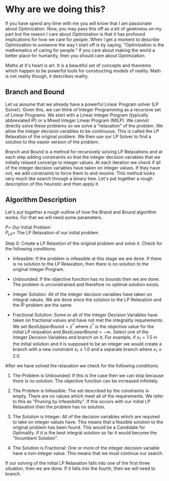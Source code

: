 # Why are we doing this?

If you have spend any time with me you will know that I am passionate about Optimization. Now, you may pass this off as a bit of geekiness on my part but the reason I care about Optimization is that it has profound implications for how we care for people. When I get a moment to describe Optimization to someone the way I start off is by saying, "Optimization is the mathematics of caring for people." If you care about making the world a better place for humanity, then you should care about Optimization.

Maths at it's heart is art. It is a beautiful set of concepts and theorems which happen to be powerful tools for constructing models of reality. Math is not reality though, it describes reality.

## Branch and Bound

Let us assume that we already have a powerful Linear Program solver (LP Solver). Given this, we can think of Integer Programming as a recursive set of Linear Programs. We start with a Linear Integer Program (typically abbreviated IP) or a Mixed Integer Linear Program (MILP). We cannot directly solve these problems so we solve a "relaxation" of the problem. We allow the integer decision variables to be continuous. This is called the LP Relaxation of the original problem. We then use our LP Solver to find a solution to this easier version of the problem.

Branch and Bound is a method for recursively solving LP Relaxations and at each step adding constraints so that the integer decision variables that we initially relaxed converge to integer values. At each iteration we check if all of the integer decision variables have taken on integer values. If they have not, we add constraints to force them to and resolve. This method looks very much like search through a binary tree. Let's put together a rough description of this heuristic and then apply it.

## Algorithm Description

Let's put together a rough outline of how the Brand and Bound algorithm works. For that we will need some parameters.

$P =$ Our Initial Problem\
$P_{LP} =$ The LP Relaxation of our initial problem


Step 0: Create a LP Relaxtion of the original problem and solve it. Check for the following conditions:

- Infeasible: If the problem is infeasible at this stage we are done. If there is no solution to the LP Relaxation, then there is no solution to the original Integer Program.

- Unbounded: If the objective function has no bounds then we are done. The problem is unconstrained and therefore no optimal solution exists.

- Integer Solution: All of the integer decision variables have taken on integral values. We are done since the solution to the LP Relaxation and the IP problem are the same.

- Fractional Solution: Some or all of the Integer Decision Variables have taken on fractional values and have not met the integrality requirements. We set $BestUpperBound = z^*$ where $z^*$ is the objective value for the initial LP relaxation and  $BestLowerBound = -\infty$. Select one of the Integer Decision Variables and branch on it. For example, if $x_1 = 1.5$ in the initial solution and it is supposed to be an integer we would create a branch with a new constraint $x_1\leq1.0$ and a separate branch where $x_{1}\geq2.0$.

After we have solved the relaxation we check for the following conditions:

1) The Problem is Unbounded: If this is the case then we can stop because there is no solution. The objective function can be increased infinitely.

2) The Problem is Infeasible: The set described by the constraints is empty. There are no values which meet all of the requirements. We refer to this as "Pruning by Infeasibility". If this occurs with our initial LP Relaxation then the problem has no solution.

3) The Solution is Integer: All of the decision variables which are required to take on integer values have. This means that a feasible solution to the original problem has been found. This would be a Candidate for Optimality. If it is the best integral solution so far it would become the "Incumbent Solution".

4) The Solution is Fractional: One or more of the integer decision variable have a non-integer value. This means that we must continue our search.

If our solving of the initial LP Relaxation falls into one of the first three situation, then we are done. If it falls into the fourth, then we will need to branch.